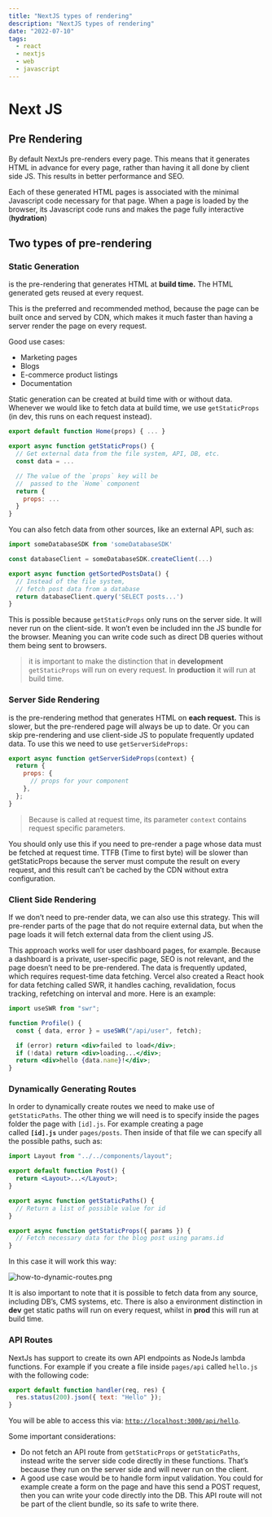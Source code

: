 ```yaml
---
title: "NextJS types of rendering"
description: "NextJS types of rendering"
date: "2022-07-10"
tags:
  - react
  - nextjs
  - web
  - javascript
---
```


# Next JS

## Pre Rendering

By default NextJs pre-renders every page. This means that it generates HTML in advance for every page, rather than having it all done by client side JS. This results in better performance and SEO.

Each of these generated HTML pages is associated with the minimal Javascript code necessary for that page. When a page is loaded by the browser, its Javascript code runs and makes the page fully interactive (**hydration**)

## Two types of pre-rendering

### Static Generation

is the pre-rendering that generates HTML at **build time.** The HTML generated gets reused at every request.

This is the preferred and recommended method, because the page can be built once and served by CDN, which makes it much faster than having a server render the page on every request.

Good use cases:

- Marketing pages
- Blogs
- E-commerce product listings
- Documentation

Static generation can be created at build time with or without data. Whenever we would like to fetch data at build time, we use `getStaticProps` (in dev, this runs on each request instead).

```jsx
export default function Home(props) { ... }

export async function getStaticProps() {
  // Get external data from the file system, API, DB, etc.
  const data = ...

  // The value of the `props` key will be
  //  passed to the `Home` component
  return {
    props: ...
  }
}
```

You can also fetch data from other sources, like an external API, such as:

```jsx
import someDatabaseSDK from 'someDatabaseSDK'

const databaseClient = someDatabaseSDK.createClient(...)

export async function getSortedPostsData() {
  // Instead of the file system,
  // fetch post data from a database
  return databaseClient.query('SELECT posts...')
}
```

This is possible because `getStaticProps` only runs on the server side. It will never run on the client-side. It won’t even be included inn the JS bundle for the browser. Meaning you can write code such as direct DB queries without them being sent to browsers.

> it is important to make the distinction that in **development** `getStaticProps` will run on every request. In **production** it will run at build time.

### Server Side Rendering

is the pre-rendering method that generates HTML on **each request.** This is slower, but the pre-rendered page will always be up to date. Or you can skip pre-rendering and use client-side JS to populate frequently updated data. To use this we need to use `getServerSideProps:`

```jsx
export async function getServerSideProps(context) {
  return {
    props: {
      // props for your component
    },
  };
}
```

> Because is called at request time, its parameter `context` contains request specific parameters.

You should only use this if you need to pre-render a page whose data must be fetched at request time. TTFB (Time to first byte) will be slower than getStaticProps because the server must compute the result on every request, and this result can’t be cached by the CDN without extra configuration.

### Client Side Rendering

If we don’t need to pre-render data, we can also use this strategy. This will pre-render parts of the page that do not require external data, but when the page loads it will fetch external data from the client using JS.

This approach works well for user dashboard pages, for example. Because a dashboard is a private, user-specific page, SEO is not relevant, and the page doesn’t need to be pre-rendered. The data is frequently updated, which requires request-time data fetching. Vercel also created a React hook for data fetching called SWR, it handles caching, revalidation, focus tracking, refetching on interval and more. Here is an example:

```jsx
import useSWR from "swr";

function Profile() {
  const { data, error } = useSWR("/api/user", fetch);

  if (error) return <div>failed to load</div>;
  if (!data) return <div>loading...</div>;
  return <div>hello {data.name}!</div>;
}
```

### Dynamically Generating Routes

In order to dynamically create routes we need to make use of `getStaticPaths`. The other thing we will need is to specify inside the pages folder the page with `[id].js`. For example creating a page called **`[id].js`** under `pages/posts`. Then inside of that file we can specify all the possible paths, such as:

```jsx
import Layout from "../../components/layout";

export default function Post() {
  return <Layout>...</Layout>;
}

export async function getStaticPaths() {
  // Return a list of possible value for id
}

export async function getStaticProps({ params }) {
  // Fetch necessary data for the blog post using params.id
}
```

In this case it will work this way:

![how-to-dynamic-routes.png](/images/posts/how-to-dynamic-routes.png)

It is also important to note that it is possible to fetch data from any source, including DB’s, CMS systems, etc. There is also a environment distinction in **dev** get static paths will run on every request, whilst in **prod** this will run at build time.

### API Routes

NextJs has support to create its own API endpoints as NodeJs lambda functions. For example if you create a file inside `pages/api` called `hello.js` with the following code:

```jsx
export default function handler(req, res) {
  res.status(200).json({ text: "Hello" });
}
```

You will be able to access this via: [`http://localhost:3000/api/hello`](http://localhost:3000/api/hello).

Some important considerations:

- Do not fetch an API route from `getStaticProps` or `getStaticPaths`, instead write the server side code directly in these functions. That’s because they run on the server side and will never run on the client.
- A good use case would be to handle form input validation. You could for example create a form on the page and have this send a POST request, then you can write your code directly into the DB. This API route will not be part of the client bundle, so its safe to write there.
